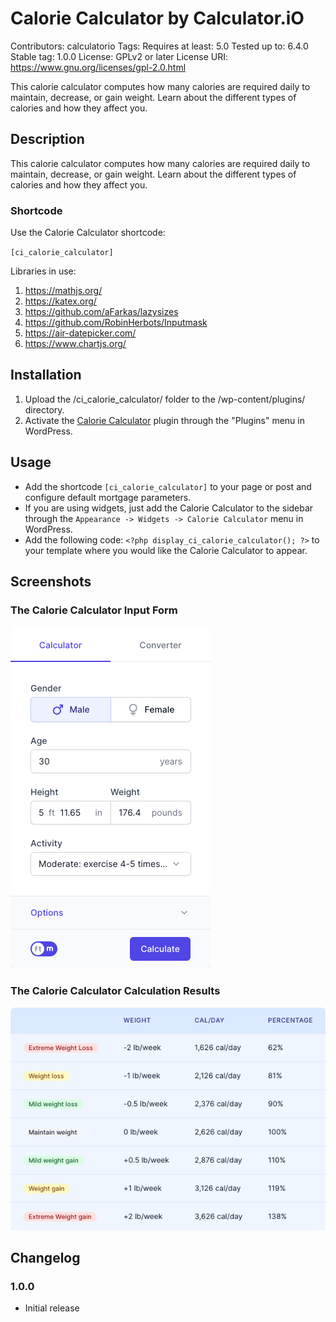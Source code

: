# Calorie Calculator by Calculator.iO
Contributors: calculatorio
Tags: 
Requires at least: 5.0
Tested up to: 6.4.0
Stable tag: 1.0.0
License: GPLv2 or later
License URI: https://www.gnu.org/licenses/gpl-2.0.html

This calorie calculator computes how many calories are required daily to maintain, decrease, or gain weight. Learn about the different types of calories and how they affect you.

## Description

This calorie calculator computes how many calories are required daily to maintain, decrease, or gain weight. Learn about the different types of calories and how they affect you.

### Shortcode

Use the Calorie Calculator shortcode:

`[ci_calorie_calculator]`

Libraries in use:
1. https://mathjs.org/
2. https://katex.org/
3. https://github.com/aFarkas/lazysizes
4. https://github.com/RobinHerbots/Inputmask
5. https://air-datepicker.com/
6. https://www.chartjs.org/

## Installation

1. Upload the /ci_calorie_calculator/ folder to the /wp-content/plugins/ directory.
2. Activate the [Calorie Calculator](https://www.calculator.io/calorie-calculator/ "Calorie Calculator Homepage") plugin through the "Plugins" menu in WordPress.

## Usage
* Add the shortcode `[ci_calorie_calculator]` to your page or post and configure default mortgage parameters.
* If you are using widgets, just add the Calorie Calculator to the sidebar through the `Appearance -> Widgets -> Calorie Calculator` menu in WordPress.
* Add the following code: `<?php display_ci_calorie_calculator(); ?>` to your template where you would like the Calorie Calculator to appear.

## Screenshots

### The Calorie Calculator Input Form
![Calorie Calculator Input Form](/assets/images/screenshot-1.png "Calorie Calculator Input Form")

### The Calorie Calculator Calculation Results
![Calorie Calculator Calculation Results](/assets/images/screenshot-2.png "Calorie Calculator Calculation Results")

## Changelog

### 1.0.0
* Initial release
